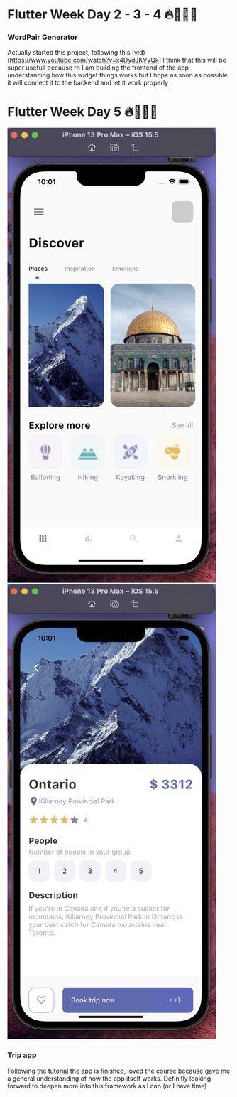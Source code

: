 # Flutter Week Day 2 - 3 - 4 🔥👨🏻‍💻

 ### WordPair Generator
 Actually started this project, following this (vid)[https://www.youtube.com/watch?v=x4DydJKVvQk] I think that this will be super usefull because rn I am building the frontend of the app understanding how this widget things works but I hope as soon as possible it will connect it to the backend and let it work properly

 # Flutter Week Day 5 🔥👨🏻‍💻

![trip app screenshot1](./assets/img1.png)
![trip app screenshot2](./assets/img2.png)
 ### Trip app
 Following the tutorial the app is finished, loved the course because gave me a general understanding of how the app itself works.
 Definitly looking forward to deepen more into this framework as I can (or I have time)



